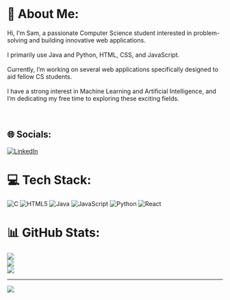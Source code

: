 # 💫 About Me:
Hi, I’m Sam, a passionate Computer Science student interested in problem-solving and building innovative web applications.<br><br>I primarily use Java and Python, HTML, CSS, and JavaScript.<br><br>Currently, I’m working on several web applications specifically designed to aid fellow CS students. <br><br>I have a strong interest in Machine Learning and Artificial Intelligence, and I’m dedicating my free time to exploring these exciting fields.<br><br><br>


## 🌐 Socials:
[![LinkedIn](https://img.shields.io/badge/LinkedIn-%230077B5.svg?logo=linkedin&logoColor=white)](https://linkedin.com/in/https://www.linkedin.com/in/samuelhagen0/) 

# 💻 Tech Stack:
![C](https://img.shields.io/badge/c-%2300599C.svg?style=for-the-badge&logo=c&logoColor=white) ![HTML5](https://img.shields.io/badge/html5-%23E34F26.svg?style=for-the-badge&logo=html5&logoColor=white) ![Java](https://img.shields.io/badge/java-%23ED8B00.svg?style=for-the-badge&logo=openjdk&logoColor=white) ![JavaScript](https://img.shields.io/badge/javascript-%23323330.svg?style=for-the-badge&logo=javascript&logoColor=%23F7DF1E) ![Python](https://img.shields.io/badge/python-3670A0?style=for-the-badge&logo=python&logoColor=ffdd54) ![React](https://img.shields.io/badge/react-%2320232a.svg?style=for-the-badge&logo=react&logoColor=%2361DAFB)
# 📊 GitHub Stats:
![](https://github-readme-stats.vercel.app/api?username=sagen704&theme=dark&hide_border=false&include_all_commits=true&count_private=false)<br/>
![](https://github-readme-streak-stats.herokuapp.com/?user=sagen704&theme=dark&hide_border=false)<br/>
![](https://github-readme-stats.vercel.app/api/top-langs/?username=sagen704&theme=dark&hide_border=false&include_all_commits=true&count_private=false&layout=compact)

---
[![](https://visitcount.itsvg.in/api?id=sagen704&icon=0&color=0)](https://visitcount.itsvg.in)

<!-- Proudly created with GPRM ( https://gprm.itsvg.in ) -->
